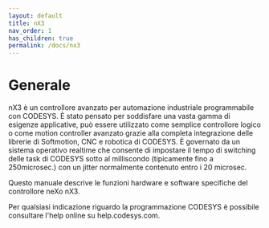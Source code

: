 ```yaml
---
layout: default
title: nX3
nav_order: 1
has_children: true
permalink: /docs/nx3
---
```


# Generale

nX3 è un controllore avanzato per automazione industriale programmabile con CODESYS. È stato pensato per soddisfare una vasta gamma di esigenze applicative, può essere utilizzato come semplice controllore logico o come motion controller avanzato grazie alla completa integrazione delle librerie di Softmotion, CNC e robotica di CODESYS.
È governato da un sistema operativo realtime che consente di impostare il tempo di switching delle task di CODESYS sotto al milliscondo (tipicamente fino a 250microsec.) con un jitter normalmente contenuto entro i 20 microsec.


Questo manuale descrive le funzioni hardware e software specifiche del controllore neXo nX3.

Per qualsiasi indicazione riguardo la programmazione CODESYS è possibile consultare l'help online su help.codesys.com.